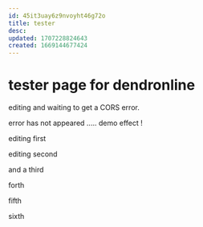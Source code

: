 ```yaml
---
id: 45it3uay6z9nvoyht46g72o
title: tester
desc: 
updated: 1707228824643
created: 1669144677424
---
```

# tester page for dendronline

editing and waiting to get a CORS error.

error has not appeared ..... demo effect ! 

editing first

editing second

and a third 

forth

fifth

sixth
